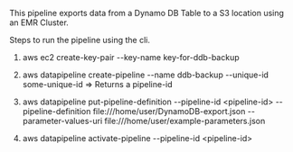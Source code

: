 This pipeline exports data from a Dynamo DB Table to a S3 location using an EMR Cluster.

Steps to run the pipeline using the cli.

1) aws ec2 create-key-pair --key-name key-for-ddb-backup

2) aws datapipeline create-pipeline --name ddb-backup --unique-id some-unique-id
  => Returns a pipeline-id 

3) aws datapipeline put-pipeline-definition --pipeline-id &lt;pipeline-id&gt; --pipeline-definition file:///home/user/DynamoDB-export.json --parameter-values-uri file:///home/user/example-parameters.json 

4) aws datapipeline activate-pipeline --pipeline-id &lt;pipeline-id&gt;
